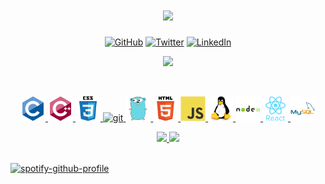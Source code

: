 <h1 align="center">
  <a href="https://git.io/typing-svg">
    <img src="https://readme-typing-svg.herokuapp.com/?color=1ED760&center=true&vCenter=true&lines=const+info+%3D+console.info;info('Hello%2C+World!')">
  </a>
</h1>

<p align="center">
	<a href="https://github.com/josedejesusamaya"><img src="https://img.shields.io/github/followers/josedejesusamaya.svg?label=GitHub&style=social" alt="GitHub"></a>
	<a href="https://twitter.com/im_DevPp"><img src="https://img.shields.io/twitter/follow/im_DevPp?label=Twitter&style=social" alt="Twitter"></a>
	<a href="https://www.linkedin.com/in/josedejesusamaya"><img src="https://img.shields.io/badge/LinkedIn--_.svg?style=social&logo=linkedin" alt="LinkedIn"></a>
</p>

<p align="center">
	<img src="https://www.codewars.com/users/josedejesusAmaya/badges/micro">
</p>
	
<br>

<p align="center"> </a> <a href="https://www.cprogramming.com/" target="_blank"> <img src="https://raw.githubusercontent.com/devicons/devicon/master/icons/c/c-original.svg" alt="c" width="40" height="40"/> </a> <a href="https://www.w3schools.com/cpp/" target="_blank"> <img src="https://raw.githubusercontent.com/devicons/devicon/master/icons/cplusplus/cplusplus-original.svg" alt="cplusplus" width="40" height="40"/> </a> <a href="https://www.w3schools.com/css/" target="_blank"> <img src="https://raw.githubusercontent.com/devicons/devicon/master/icons/css3/css3-original-wordmark.svg" alt="css3" width="40" height="40"/> </a> <a href="https://git-scm.com/" target="_blank"> <img src="https://www.vectorlogo.zone/logos/git-scm/git-scm-icon.svg" alt="git" width="40" height="40"/> </a> <a href="https://golang.org" target="_blank"> <img src="https://raw.githubusercontent.com/devicons/devicon/master/icons/go/go-original.svg" alt="go" width="40" height="40"/> </a> <a href="https://www.w3.org/html/" target="_blank"> <img src="https://raw.githubusercontent.com/devicons/devicon/master/icons/html5/html5-original-wordmark.svg" alt="html5" width="40" height="40"/> </a> <a href="https://developer.mozilla.org/en-US/docs/Web/JavaScript" target="_blank"> <img src="https://raw.githubusercontent.com/devicons/devicon/master/icons/javascript/javascript-original.svg" alt="javascript" width="40" height="40"/> </a> <a href="https://www.linux.org/" target="_blank"> <img src="https://raw.githubusercontent.com/devicons/devicon/master/icons/linux/linux-original.svg" alt="linux" width="40" height="40"/> </a> <a href="https://nodejs.org" target="_blank"> <img src="https://raw.githubusercontent.com/devicons/devicon/master/icons/nodejs/nodejs-original-wordmark.svg" alt="nodejs" width="40" height="40"/> </a>  <a href="https://reactjs.org/" target="_blank"> <img src="https://raw.githubusercontent.com/devicons/devicon/master/icons/react/react-original-wordmark.svg" alt="react" width="40" height="40"/> </a> <a href="https://www.mysql.com/" target="_blank"> <img src="https://raw.githubusercontent.com/devicons/devicon/master/icons/mysql/mysql-original-wordmark.svg" alt="mysql" width="40" height="40"/> </a> </p>

<p align="center">
  <a href="https://github.com/josedejesusAmaya/github-readme-stats">
    <img src="https://github-readme-stats.vercel.app/api?username=josedejesusAmaya&show_icons=true&bg_color=0d1117&text_color=FFF&border_color=444" height="165">
  </a>
  <a href="https://github.com/josedejesusAmaya/github-readme-stats">
    <img src="https://github-readme-stats.vercel.app/api/top-langs/?username=josedejesusAmaya&layout=compact&bg_color=0d1117&text_color=FFF&border_color=444"  height="165">
  </a>
  <br>
  <br>
</p>

[![spotify-github-profile](https://spotify-github-profile.vercel.app/api/view?uid=12166210892&cover_image=true&theme=novatorem)](https://spotify-github-profile.vercel.app/api/view?uid=12166210892&redirect=true)
